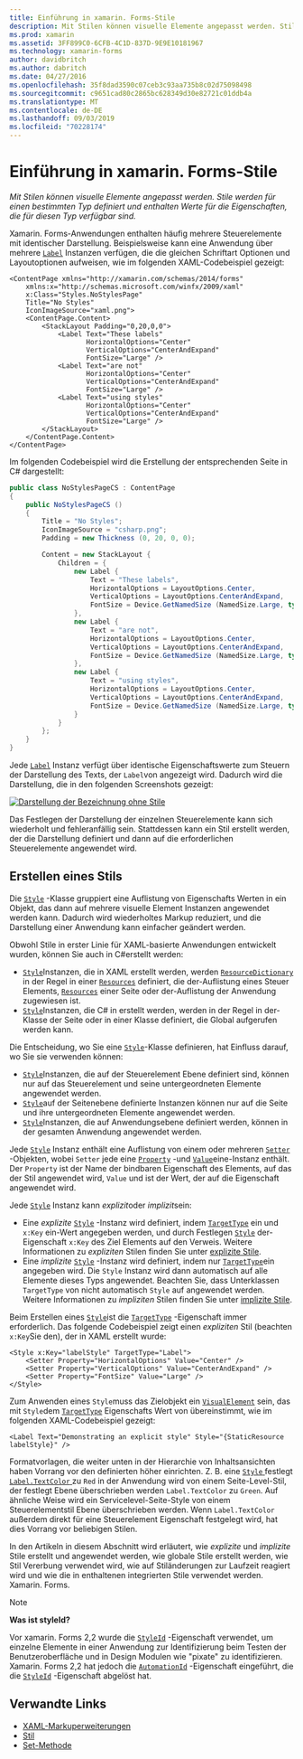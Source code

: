 ```yaml
---
title: Einführung in xamarin. Forms-Stile
description: Mit Stilen können visuelle Elemente angepasst werden. Stile werden für einen bestimmten Typ definiert und enthalten Werte für die Eigenschaften, die für diesen Typ verfügbar sind.
ms.prod: xamarin
ms.assetid: 3FF899C0-6CFB-4C1D-837D-9E9E10181967
ms.technology: xamarin-forms
author: davidbritch
ms.author: dabritch
ms.date: 04/27/2016
ms.openlocfilehash: 35f8dad3590c07ceb3c93aa735b8c02d75098498
ms.sourcegitcommit: c9651cad80c2865bc628349d30e82721c01ddb4a
ms.translationtype: MT
ms.contentlocale: de-DE
ms.lasthandoff: 09/03/2019
ms.locfileid: "70228174"
---
```

# <a name="introduction-to-xamarinforms-styles"></a>Einführung in xamarin. Forms-Stile

_Mit Stilen können visuelle Elemente angepasst werden. Stile werden für einen bestimmten Typ definiert und enthalten Werte für die Eigenschaften, die für diesen Typ verfügbar sind._

Xamarin. Forms-Anwendungen enthalten häufig mehrere Steuerelemente mit identischer Darstellung. Beispielsweise kann eine Anwendung über mehrere [`Label`](xref:Xamarin.Forms.Label) Instanzen verfügen, die die gleichen Schriftart Optionen und Layoutoptionen aufweisen, wie im folgenden XAML-Codebeispiel gezeigt:

```xaml
<ContentPage xmlns="http://xamarin.com/schemas/2014/forms"
    xmlns:x="http://schemas.microsoft.com/winfx/2009/xaml"
    x:Class="Styles.NoStylesPage"
    Title="No Styles"
    IconImageSource="xaml.png">
    <ContentPage.Content>
        <StackLayout Padding="0,20,0,0">
            <Label Text="These labels"
                   HorizontalOptions="Center"
                   VerticalOptions="CenterAndExpand"
                   FontSize="Large" />
            <Label Text="are not"
                   HorizontalOptions="Center"
                   VerticalOptions="CenterAndExpand"
                   FontSize="Large" />
            <Label Text="using styles"
                   HorizontalOptions="Center"
                   VerticalOptions="CenterAndExpand"
                   FontSize="Large" />
        </StackLayout>
    </ContentPage.Content>
</ContentPage>
```

Im folgenden Codebeispiel wird die Erstellung der entsprechenden Seite in C# dargestellt:

```csharp
public class NoStylesPageCS : ContentPage
{
    public NoStylesPageCS ()
    {
        Title = "No Styles";
        IconImageSource = "csharp.png";
        Padding = new Thickness (0, 20, 0, 0);

        Content = new StackLayout {
            Children = {
                new Label {
                    Text = "These labels",
                    HorizontalOptions = LayoutOptions.Center,
                    VerticalOptions = LayoutOptions.CenterAndExpand,
                    FontSize = Device.GetNamedSize (NamedSize.Large, typeof(Label))
                },
                new Label {
                    Text = "are not",
                    HorizontalOptions = LayoutOptions.Center,
                    VerticalOptions = LayoutOptions.CenterAndExpand,
                    FontSize = Device.GetNamedSize (NamedSize.Large, typeof(Label))
                },
                new Label {
                    Text = "using styles",
                    HorizontalOptions = LayoutOptions.Center,
                    VerticalOptions = LayoutOptions.CenterAndExpand,
                    FontSize = Device.GetNamedSize (NamedSize.Large, typeof(Label))
                }
            }
        };
    }
}
```

Jede [`Label`](xref:Xamarin.Forms.Label) Instanz verfügt über identische Eigenschaftswerte zum Steuern der Darstellung des Texts, der `Label`von angezeigt wird. Dadurch wird die Darstellung, die in den folgenden Screenshots gezeigt:

[![Darstellung der Bezeichnung ohne Stile](introduction-images/no-styles.png)](introduction-images/no-styles-large.png#lightbox)

Das Festlegen der Darstellung der einzelnen Steuerelemente kann sich wiederholt und fehleranfällig sein. Stattdessen kann ein Stil erstellt werden, der die Darstellung definiert und dann auf die erforderlichen Steuerelemente angewendet wird.

## <a name="create-a-style"></a>Erstellen eines Stils

Die [`Style`](xref:Xamarin.Forms.Style) -Klasse gruppiert eine Auflistung von Eigenschafts Werten in ein Objekt, das dann auf mehrere visuelle Element Instanzen angewendet werden kann. Dadurch wird wiederholtes Markup reduziert, und die Darstellung einer Anwendung kann einfacher geändert werden.

Obwohl Stile in erster Linie für XAML-basierte Anwendungen entwickelt wurden, können Sie auch in C#erstellt werden:

- [`Style`](xref:Xamarin.Forms.Style)Instanzen, die in XAML erstellt werden, werden [`ResourceDictionary`](xref:Xamarin.Forms.ResourceDictionary) in der Regel in einer [`Resources`](xref:Xamarin.Forms.VisualElement.Resources) definiert, die der-Auflistung eines Steuer Elements, [`Resources`](xref:Xamarin.Forms.Application.Resources) einer Seite oder der-Auflistung der Anwendung zugewiesen ist.
- [`Style`](xref:Xamarin.Forms.Style)Instanzen, die C# in erstellt werden, werden in der Regel in der-Klasse der Seite oder in einer Klasse definiert, die Global aufgerufen werden kann.

Die Entscheidung, wo Sie eine [`Style`](xref:Xamarin.Forms.Style)-Klasse definieren, hat Einfluss darauf, wo Sie sie verwenden können:

- [`Style`](xref:Xamarin.Forms.Style)Instanzen, die auf der Steuerelement Ebene definiert sind, können nur auf das Steuerelement und seine untergeordneten Elemente angewendet werden.
- [`Style`](xref:Xamarin.Forms.Style)auf der Seitenebene definierte Instanzen können nur auf die Seite und ihre untergeordneten Elemente angewendet werden.
- [`Style`](xref:Xamarin.Forms.Style)Instanzen, die auf Anwendungsebene definiert werden, können in der gesamten Anwendung angewendet werden.

Jede [`Style`](xref:Xamarin.Forms.Style) Instanz enthält eine Auflistung von einem oder mehreren [`Setter`](xref:Xamarin.Forms.Setter) -Objekten, wobei `Setter` jede eine [`Property`](xref:Xamarin.Forms.Setter.Property) -und [`Value`](xref:Xamarin.Forms.Setter.Value)eine-Instanz enthält. Der `Property` ist der Name der bindbaren Eigenschaft des Elements, auf das der Stil angewendet wird, `Value` und ist der Wert, der auf die Eigenschaft angewendet wird.

Jede [`Style`](xref:Xamarin.Forms.Style) Instanz kann *explizit*oder *implizit*sein:

- Eine *explizite* [`Style`](xref:Xamarin.Forms.Style) -Instanz wird definiert, indem [`TargetType`](xref:Xamarin.Forms.Style.TargetType) ein und `x:Key` ein-Wert angegeben werden, und durch Festlegen [`Style`](xref:Xamarin.Forms.NavigableElement.Style) der-Eigenschaft `x:Key` des Ziel Elements auf den Verweis. Weitere Informationen zu *expliziten* Stilen finden Sie unter [explizite Stile](~/xamarin-forms/user-interface/styles/explicit.md).
- Eine *implizite* [`Style`](xref:Xamarin.Forms.Style) -Instanz wird definiert, indem nur [`TargetType`](xref:Xamarin.Forms.Style.TargetType)ein angegeben wird. Die `Style` Instanz wird dann automatisch auf alle Elemente dieses Typs angewendet. Beachten Sie, dass Unterklassen `TargetType` von nicht automatisch `Style` auf angewendet werden. Weitere Informationen zu *impliziten* Stilen finden Sie unter [implizite Stile](~/xamarin-forms/user-interface/styles/implicit.md).

Beim Erstellen eines [`Style`](xref:Xamarin.Forms.Style)ist die [`TargetType`](xref:Xamarin.Forms.Style.TargetType) -Eigenschaft immer erforderlich. Das folgende Codebeispiel zeigt einen *expliziten* Stil (beachten `x:Key`Sie den), der in XAML erstellt wurde:

```xaml
<Style x:Key="labelStyle" TargetType="Label">
    <Setter Property="HorizontalOptions" Value="Center" />
    <Setter Property="VerticalOptions" Value="CenterAndExpand" />
    <Setter Property="FontSize" Value="Large" />
</Style>
```

Zum Anwenden eines `Style`muss das Zielobjekt ein [`VisualElement`](xref:Xamarin.Forms.VisualElement) sein, das mit `Style`dem [`TargetType`](xref:Xamarin.Forms.Style.TargetType) Eigenschafts Wert von übereinstimmt, wie im folgenden XAML-Codebeispiel gezeigt:

```xaml
<Label Text="Demonstrating an explicit style" Style="{StaticResource labelStyle}" />
```

Formatvorlagen, die weiter unten in der Hierarchie von Inhaltsansichten haben Vorrang vor den definierten höher einrichten. Z. B. eine [ `Style` ](xref:Xamarin.Forms.Style) festlegt [ `Label.TextColor` ](xref:Xamarin.Forms.Label.TextColor) zu `Red` in der Anwendung wird von einem Seite-Level-Stil, der festlegt Ebene überschrieben werden `Label.TextColor` zu `Green`. Auf ähnliche Weise wird ein Servicelevel-Seite-Style von einem Steuerelementstil Ebene überschrieben werden. Wenn `Label.TextColor` außerdem direkt für eine Steuerelement Eigenschaft festgelegt wird, hat dies Vorrang vor beliebigen Stilen.

In den Artikeln in diesem Abschnitt wird erläutert, wie *explizite* und *implizite* Stile erstellt und angewendet werden, wie globale Stile erstellt werden, wie Stil Vererbung verwendet wird, wie auf Stiländerungen zur Laufzeit reagiert wird und wie die in enthaltenen integrierten Stile verwendet werden. Xamarin. Forms.

> [!NOTE]
> **Was ist styleId?**
>
> Vor xamarin. Forms 2,2 wurde die [`StyleId`](xref:Xamarin.Forms.Element.StyleId) -Eigenschaft verwendet, um einzelne Elemente in einer Anwendung zur Identifizierung beim Testen der Benutzeroberfläche und in Design Modulen wie "pixate" zu identifizieren. Xamarin. Forms 2,2 hat jedoch die [`AutomationId`](xref:Xamarin.Forms.Element.AutomationId) -Eigenschaft eingeführt, die die [`StyleId`](xref:Xamarin.Forms.Element.StyleId) -Eigenschaft abgelöst hat.

## <a name="related-links"></a>Verwandte Links

- [XAML-Markuperweiterungen](~/xamarin-forms/xaml/xaml-basics/xaml-markup-extensions.md)
- [Stil](xref:Xamarin.Forms.Style)
- [Set-Methode](xref:Xamarin.Forms.Setter)
